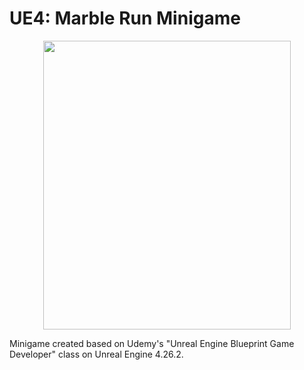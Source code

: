# UE4: Marble Run Minigame

<p align = "center">
  <img src = "https://raw.githubusercontent.com/hafiz-kamilin/ue4_marblerun/main/Image/gameplay.jpg" width = "396" height = "462"/>
</p>

Minigame created based on Udemy's "Unreal Engine Blueprint Game Developer" class on Unreal Engine 4.26.2.
